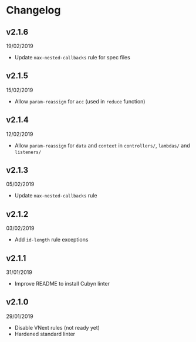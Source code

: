 # Changelog

## v2.1.6

19/02/2019

* Update `max-nested-callbacks` rule for spec files

## v2.1.5

15/02/2019

* Allow `param-reassign` for `acc` (used in `reduce` function)

## v2.1.4

12/02/2019

* Allow `param-reassign` for `data` and `context` in `controllers/`, `lambdas/` and `listeners/`

## v2.1.3

05/02/2019

* Update `max-nested-callbacks` rule

## v2.1.2

03/02/2019

* Add `id-length` rule exceptions

## v2.1.1

31/01/2019

* Improve README to install Cubyn linter

## v2.1.0

29/01/2019

* Disable VNext rules (not ready yet)
* Hardened standard linter
